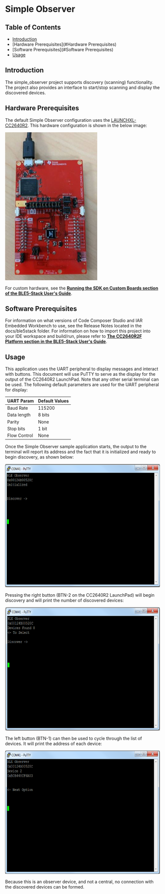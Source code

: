 # Simple Observer

## Table of Contents

* [Introduction](#Introduction)
* [Hardware Prerequisites](#Hardware Prerequisites)
* [Software Prerequisites](#Software Prerequisites)
* [Usage](#Usage)

## <a name="Introduction"></a>Introduction

The simple\_observer project supports discovery (scanning)
functionality. The project also provides an interface to start/stop
scanning and display the discovered devices.

## <a name="Hardware Prerequisites"></a>Hardware Prerequisites

The default Simple Observer configuration uses the
[LAUNCHXL-CC2640R2](http://www.ti.com/tool/launchxl-cc2640r2). This hardware
configuration is shown in the below image:

<img src="resource/hardware_setup.jpg" width="300" height="480" />

For custom hardware, see the [**Running the SDK on Custom Boards section of the
BLE5-Stack User's Guide**](http://software-dl.ti.com/lprf/ble5stack-docs-latest/docs/ble5stack/ble_user_guide/html/ble-stack/index.html#running-the-sdk-on-custom-boards).

## <a name="Software Prerequisites"></a>Software Prerequisites

For information on what versions of Code Composer Studio and IAR Embedded
Workbench to use, see the Release Notes located in the
docs/ble5stack folder. For
information on how to import this project into your IDE workspace and
build/run, please refer to [**The CC2640R2F Platform section in the BLE5-Stack User's Guide**](http://software-dl.ti.com/lprf/ble5stack-docs-latest/docs/ble5stack/ble_user_guide/html/cc2640/platform.html).

## <a name="Usage"></a>Usage

This application uses the UART peripheral to display messages and
interact with buttons. This document will use PuTTY to serve as the display for
the output of the CC2640R2 LaunchPad. Note that any other serial terminal can be
used. The following default parameters are used for the UART peripheral for
display:

  UART Param     |Default Values
  -------------- |----------------
  Baud Rate      |115200
  Data length    |8 bits
  Parity         |None
  Stop bits      |1 bit
  Flow Control   |None

Once the Simple Observer sample application starts, the output to the terminal
will report its address and the fact that it is initialized and ready to begin
discovery, as shown below:

<img src="resource/sbo_figure1.png" width="637" height="400" />

Pressing the right button (BTN-2 on the CC2640R2 LaunchPad) will begin discovery
and will print the number of discovered devices:

<img src="resource/sbo_figure2.png" width="637" height="400" />

The left button (BTN-1) can then be used to cycle through  the list of devices.
It will print the address of each device:

<img src="resource/sbo_figure3.png" width="637" height="400" />

Because this is an observer device, and not a central, no connection with the
discovered devices can be formed.
